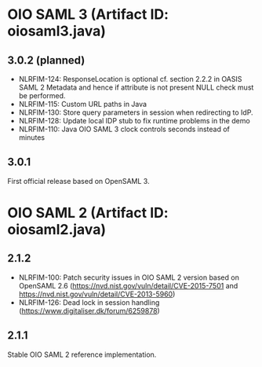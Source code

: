 # OIO SAML 3 (Artifact ID: oiosaml3.java)

## 3.0.2 (planned)
- NLRFIM-124: ResponseLocation is optional cf. section 2.2.2 in OASIS SAML 2 Metadata and hence if attribute is not present NULL check must be performed.
- NLRFIM-115: Custom URL paths in Java
- NLRFIM-130: Store query parameters in session when redirecting to IdP.
- NLRFIM-128: Update local IDP stub to fix runtime problems in the demo
- NLRFIM-110: Java OIO SAML 3 clock controls seconds instead of minutes

## 3.0.1
First official release based on OpenSAML 3.

# OIO SAML 2 (Artifact ID: oiosaml2.java)

## 2.1.2
- NLRFIM-100: Patch security issues in OIO SAML 2 version based on OpenSAML 2.6 (https://nvd.nist.gov/vuln/detail/CVE-2015-7501 and https://nvd.nist.gov/vuln/detail/CVE-2013-5960)
- NLRFIM-126: Dead lock in session handling (https://www.digitaliser.dk/forum/6259878)

## 2.1.1
Stable OIO SAML 2 reference implementation.
